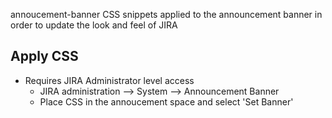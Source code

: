 annoucement-banner
CSS snippets applied to the announcement banner in order to update the look and feel of JIRA

## Apply CSS

* Requires JIRA Administrator level access
    * JIRA administration --> System --> Announcement Banner
    * Place CSS in the annoucement space and select 'Set Banner'

